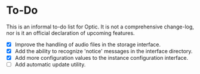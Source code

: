 # To-Do

This is an informal to-do list for Optic. It is not a comprehensive change-log, nor is it an official declaration of upcoming features.

- [X] Improve the handling of audio files in the storage interface.
- [X] Add the ability to recognize 'notice' messages in the interface directory.
- [X] Add more configuration values to the instance configuration interface.
- [ ] Add automatic update utility.
